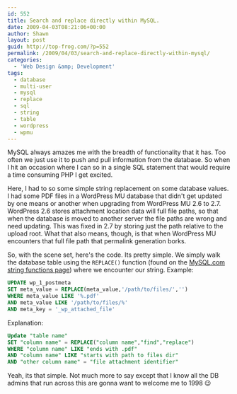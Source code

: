 ```yaml
---
id: 552
title: Search and replace directly within MySQL.
date: 2009-04-03T08:21:06+00:00
author: Shawn
layout: post
guid: http://top-frog.com/?p=552
permalink: /2009/04/03/search-and-replace-directly-within-mysql/
categories:
  - 'Web Design &amp; Development'
tags:
  - database
  - multi-user
  - mysql
  - replace
  - sql
  - string
  - table
  - wordpress
  - wpmu
---
```

MySQL always amazes me with the breadth of functionality that it has. Too often we just use it to push and pull information from the database. So when I hit an occasion where I can so in a single SQL statement that would require a time consuming PHP I get excited. 

<!--more-->

Here, I had to so some simple string replacement on some database values. I had some PDF files in a WordPress MU database that didn't get updated by one means or another when upgrading from WordPress MU 2.6 to 2.7. WordPress 2.6 stores attachment location data will full file paths, so that when the database is moved to another server the file paths are wrong and need updating. This was fixed in 2.7 by storing just the path relative to the upload root. What that also means, though, is that when WordPress MU encounters that full file path that permalink generation borks. 

So, with the scene set, here's the code. Its pretty simple. We simply walk the database table using the `REPLACE()` function (found on the [MySQL.com string functions page](http://dev.mysql.com/doc/refman/5.1/en/string-functions.html)) where we encounter our string. Example:

``` sql
UPDATE wp_1_postmeta
SET meta_value = REPLACE(meta_value,'/path/to/files/','')
WHERE meta_value LIKE '%.pdf'
AND meta_value LIKE '/path/to/files/%'
AND meta_key = '_wp_attached_file'
```

Explanation:

``` sql
Update "table name"
SET "column name" = REPLACE("column name","find","replace")
WHERE "column name" LIKE "ends with .pdf"
AND "column name" LIKE "starts with path to files dir"
AND "other column name" = "file attachment identifier"
```

Yeah, its that simple. Not much more to say except that I know all the DB admins that run across this are gonna want to welcome me to 1998 😉